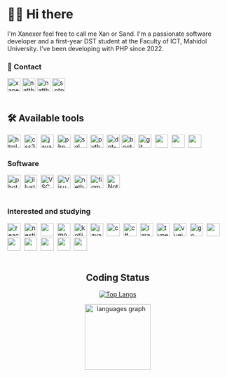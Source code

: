 <h1 align="left">👩‍💻 Hi there</h1>
<p align="left">I'm Xanexer feel free to call me Xan or Sand. I'm a passionate software developer and a first-year DST student at the Faculty of ICT, Mahidol University. I've been developing with PHP since 2022. </p>

<div align="left">
<h3 align="LEft">💼 Contact </h3>
<a href="https://twitter.com/xanexer" target="blank"><img align="center" src="https://img.shields.io/badge/X-%23000000.svg?style=for-the-badge&logo=X&logoColor=white" alt="xanexer" height="30" /></a>
<a href="https://linkedin.com/in/natthapumin klammat" target="blank"><img align="center" src="https://img.shields.io/badge/linkedin-%230077B5.svg?style=for-the-badge&logo=linkedin&logoColor=white" alt="natthapumin klammat" height="30"/></a>
<a href="https://fb.com/natthapumin klammat" target="blank"><img align="center" src="https://img.shields.io/badge/Facebook-%231877F2.svg?style=for-the-badge&logo=Facebook&logoColor=white" alt="natthapumin klammat" height="30" /></a>
<a href="https://instagram.com/s.ntpumin" target="blank"><img align="center" src="https://img.shields.io/badge/Instagram-%23E4405F.svg?style=for-the-badge&logo=Instagram&logoColor=white" alt="s.ntpumin" height="30"/></a>
</div>
<br>

<div align="left">
<h2 align="left">🛠 Available tools<br></h2>
<img src='https://img.shields.io/badge/html5-%23E34F26.svg?style=for-the-badge&logo=html5&logoColor=white' alt='html5' height='30'>&nbsp;
<img src='https://img.shields.io/badge/css3-%231572B6.svg?style=for-the-badge&logo=css3&logoColor=white' alt='css3' height='30'>&nbsp;
<img src='https://img.shields.io/badge/javascript-%23323330.svg?style=for-the-badge&logo=javascript&logoColor=%23F7DF1E' alt='javascript' height='30'>&nbsp;
<img src='https://img.shields.io/badge/php-%23777BB4.svg?style=for-the-badge&logo=php&logoColor=white' alt='php' height='30'>&nbsp;
<img src='https://img.shields.io/badge/mysql-4479A1.svg?style=for-the-badge&logo=mysql&logoColor=white' alt='sql' height='30'>&nbsp;
<img src='https://img.shields.io/badge/python-3670A0?style=for-the-badge&logo=python&logoColor=ffdd54' alt='python' height='30'>&nbsp;
<img src="https://img.shields.io/badge/.NET-5C2D91?style=for-the-badge&logo=.net&logoColor=white" height="30" alt="dot-net logo"  />
<img src='https://img.shields.io/badge/bootstrap-%238511FA.svg?style=for-the-badge&logo=bootstrap&logoColor=white' alt='bootstrap' height='30'>&nbsp;
<img src='https://img.shields.io/badge/git-%23F05033.svg?style=for-the-badge&logo=git&logoColor=white' alt='git' height='30'>&nbsp;
<img src='https://img.shields.io/badge/NODEMON-%23323330.svg?style=for-the-badge&logo=nodemon&logoColor=%BBDEAD' height='30'>&nbsp;
<img src='https://img.shields.io/badge/jquery-%230769AD.svg?style=for-the-badge&logo=jquery&logoColor=white' height='30'>&nbsp; 
<img src='https://img.shields.io/badge/tailwindcss-%2338B2AC.svg?style=for-the-badge&logo=tailwind-css&logoColor=white' height='30'>&nbsp; 
  
<p align="Center"> 
</div>

<div align="left">
<h3>Software</h3>
<img src="https://img.shields.io/badge/adobe%20photoshop-%2331A8FF.svg?style=for-the-badge&logo=adobe%20photoshop&logoColor=white" alt="photoshop" height='30'>&nbsp;
<img src="https://img.shields.io/badge/adobe%20illustrator-%23FF9A00.svg?style=for-the-badge&logo=adobe%20illustrator&logoColor=white" alt="illustrator" alt='sql' height='30'>&nbsp;
<img src="https://img.shields.io/badge/Visual%20Studio%20Code-0078d7.svg?style=for-the-badge&logo=visual-studio-code&logoColor=white" alt="VSCode" height='30'>&nbsp;
<img src="https://img.shields.io/badge/Visual%20Studio-5C2D91.svg?style=for-the-badge&logo=visual-studio&logoColor=white" alt="Visual Studio" height='30'>&nbsp;
<img src="https://img.shields.io/badge/NetBeansIDE-1B6AC6.svg?style=for-the-badge&logo=apache-netbeans-ide&logoColor=white" alt="netbean" height='30'>&nbsp;
<img src="https://img.shields.io/badge/figma-%23F24E1E.svg?style=for-the-badge&logo=figma&logoColor=white" alt="figma" height='30'>&nbsp;
<img src="https://img.shields.io/badge/Notion-%23000000.svg?style=for-the-badge&logo=notion&logoColor=white" alt="Notion" height='30'>&nbsp;
<!-- <img src="" height='30'>&nbsp; -->
<br>
</div>
<br>


<div align="left">
<h3>Interested and studying</h3>
  <img src='https://img.shields.io/badge/react-%2320232a.svg?style=for-the-badge&logo=react&logoColor=%2361DAFB' alt='react' height='30'>&nbsp;
  <img src='https://img.shields.io/badge/Next-black?style=for-the-badge&logo=next.js&logoColor=white' alt='nextjs' height='30'>&nbsp;
  <img src='https://img.shields.io/badge/node.js-6DA55F?style=for-the-badge&logo=node.js&logoColor=white' height='30'>&nbsp;
  <img src='https://img.shields.io/badge/MongoDB-%234ea94b.svg?style=for-the-badge&logo=mongodb&logoColor=white' alt='mongo' height='30'>&nbsp;
  <img src='https://img.shields.io/badge/kotlin-%237F52FF.svg?style=for-the-badge&logo=kotlin&logoColor=white' alt='kotlin' height='30'>&nbsp;
  <img src='https://img.shields.io/badge/java-%23ED8B00.svg?style=for-the-badge&logo=openjdk&logoColor=white' alt='java' height='30'>&nbsp;
  <img src='https://img.shields.io/badge/c-%2300599C.svg?style=for-the-badge&logo=c&logoColor=white' alt='c' height='30'>&nbsp;
  <img src='https://img.shields.io/badge/c%23-%23239120.svg?style=for-the-badge&logo=csharp&logoColor=white' alt='c#' height='30'>&nbsp;
  <img src='https://img.shields.io/badge/laravel-%23FF2D20.svg?style=for-the-badge&logo=laravel&logoColor=white' alt='laravel' height='30'>&nbsp;
  <img src='https://img.shields.io/badge/typescript-%23007ACC.svg?style=for-the-badge&logo=typescript&logoColor=white' alt='typescript' height='30'>&nbsp;
  <img src='https://img.shields.io/badge/vuejs-%2335495e.svg?style=for-the-badge&logo=vuedotjs&logoColor=%234FC08D' alt='vuejs' height='30'>&nbsp;
  <img src='https://img.shields.io/badge/go-%2300ADD8.svg?style=for-the-badge&logo=go&logoColor=white' alt='go' height='30'>&nbsp;
  <img src='https://img.shields.io/badge/django-%23092E20.svg?style=for-the-badge&logo=django&logoColor=white' height='30'>&nbsp; 
  <img src='https://img.shields.io/badge/shell_script-%23121011.svg?style=for-the-badge&logo=gnu-bash&logoColor=white' height='30'>&nbsp; 
  <img src='https://img.shields.io/badge/Oracle-F80000?style=for-the-badge&logo=oracle&logoColor=white' height='30'>&nbsp; 
  <img src='https://img.shields.io/badge/Flutter-%2302569B.svg?style=for-the-badge&logo=Flutter&logoColor=white' height='30'>&nbsp; 
  <img src='https://img.shields.io/badge/express.js-%23404d59.svg?style=for-the-badge&logo=express&logoColor=%2361DAFB' height='30'>&nbsp; 
  <img src='https://img.shields.io/badge/angular-%23DD0031.svg?style=for-the-badge&logo=angular&logoColor=white' height='30'>&nbsp; 
</div>
<br>
<div align="center">
<h2 align="Center">Coding Status</h3>
<div align="center">
  

  [![Top Langs](https://github-readme-stats.vercel.app/api/top-langs/?username=xanexerr&show_icons=true&theme=dracula&layout=donut)](https://github.com/anuraghazra/github-readme-stats)

  <img src="https://github-profile-trophy.vercel.app/?username=xanexerr&theme=dracula" height="150" alt="languages graph"  />
</div>

</div>
